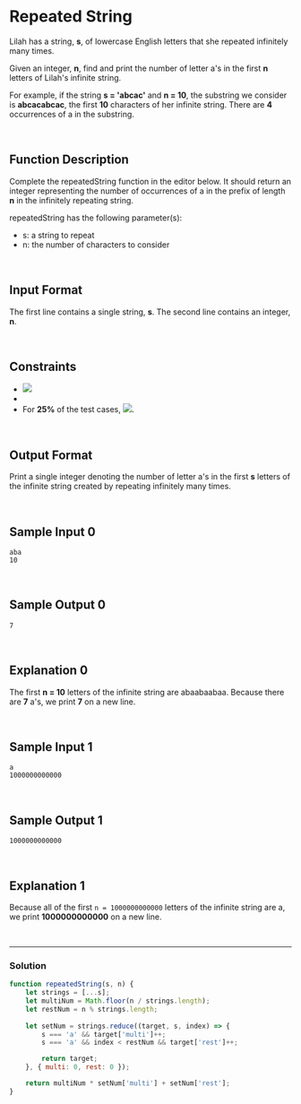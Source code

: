# Repeated String
  
  
Lilah has a string, **s**, of lowercase English letters that she repeated infinitely many times.

Given an integer, **n**, find and print the number of letter a's in the first **n** letters of Lilah's infinite string.

For example, if the string **s = 'abcac'** and **n = 10**, the substring we consider is **abcacabcac**, the first **10** characters of her infinite string. There are **4** occurrences of a in the substring.

<br/>

## Function Description

Complete the repeatedString function in the editor below. It should return an integer representing the number of occurrences of a in the prefix of length **n** in the infinitely repeating string.

repeatedString has the following parameter(s):

- s: a string to repeat
- n: the number of characters to consider

<br/>

## Input Format

The first line contains a single string, **s**. 
The second line contains an integer, **n**.

<br/>

## Constraints

- ![](https://latex.codecogs.com/gif.latex?1\leq&space;|s|\leq&space;100)
- [](https://latex.codecogs.com/gif.latex?1\leq&space;n\leq&space;10^{12})
- For **25%** of the test cases, ![](https://latex.codecogs.com/gif.latex?n&space;\leq&space;10^{6}).

<br/>

## Output Format

Print a single integer denoting the number of letter a's in the first **s** letters of the infinite string created by repeating  infinitely many times.

<br/>

## Sample Input 0
```
aba
10
```

<br/>

## Sample Output 0
```
7
```

<br/>

## Explanation 0 

The first **n = 10** letters of the infinite string are abaabaabaa. Because there are **7** a's, we print **7** on a new line.

<br/>

## Sample Input 1
```
a
1000000000000
```

<br/>

## Sample Output 1
```
1000000000000
```

<br/>

## Explanation 1 

Because all of the first `n = 1000000000000` letters of the infinite string are a, we print **1000000000000** on a new line.

<br/>

---

### Solution

```javascript
function repeatedString(s, n) {
    let strings = [...s];
    let multiNum = Math.floor(n / strings.length);
    let restNum = n % strings.length;
    
    let setNum = strings.reduce((target, s, index) => {
        s === 'a' && target['multi']++;
        s === 'a' && index < restNum && target['rest']++;

        return target;
    }, { multi: 0, rest: 0 });

    return multiNum * setNum['multi'] + setNum['rest'];
}
```